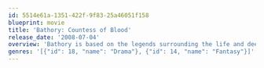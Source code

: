 ```yaml
---
id: 5514e61a-1351-422f-9f83-25a46051f158
blueprint: movie
title: 'Bathory: Countess of Blood'
release_date: '2008-07-04'
overview: 'Bathory is based on the legends surrounding the life and deeds of Countess Elizabeth Bathory known as the greatest murderess in the history of mankind. Contrary to popular belief, Elizabeth Bathory was a modern Renaissance woman who ultimately fell victim to mens aspirations for power and wealth.'
genres: '[{"id": 18, "name": "Drama"}, {"id": 14, "name": "Fantasy"}]'
---
```

